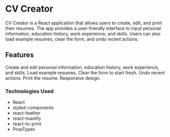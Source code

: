 # CV Creator
CV Creator is a React application that allows users to create, edit, and print their resumes. The app provides a user-friendly interface to input personal information, education history, work experience, and skills. Users can also load example resumes, clear the form, and undo recent actions.

## Features
Create and edit personal information, education history, work experience, and skills.
Load example resumes.
Clear the form to start fresh.
Undo recent actions.
Print the resume.
Responsive design.
### Technologies Used
- React
- styled-components
- react-feather
- react-toastify
- react-to-print
- PropTypes
